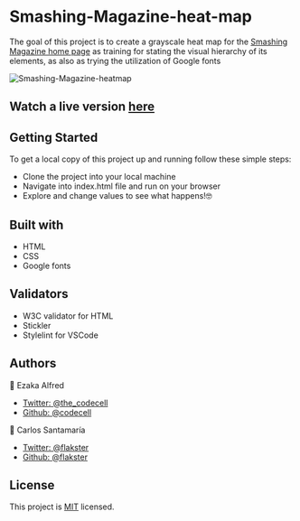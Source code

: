 # Smashing-Magazine-heat-map

The goal of this project is to create a grayscale heat map for the [Smashing Magazine home page](https://www.smashingmagazine.com/) as training for stating the visual hierarchy of its elements, as also as trying the utilization of Google fonts

![Smashing-Magazine-heatmap](https://user-images.githubusercontent.com/53324035/71204144-689b2880-226d-11ea-9e4a-65f33a510af9.png)

## Watch a live version [here](https://rawcdn.githack.com/Flakster/Smashing-Magazine-heatmap/7b27544716adbc639816c255c60c1053a1e72791/index.html)

## Getting Started

To get a local copy of this project up and running follow these simple steps:

  * Clone the project into your local machine
  * Navigate into index.html file and run on your browser
  * Explore and change values to see what happens!🤓


## Built with

  * HTML
  * CSS
  * Google fonts
  
## Validators

  * W3C validator for HTML
  * Stickler
  * Stylelint for VSCode
  
## Authors

  👤 Ezaka Alfred
  * [Twitter: @the_codecell](https://www.twitter.com/the_codecell)
  * [Github: @codecell](https://github.com/codecell)
  
  👤 Carlos Santamaría
  * [Twitter: @flakster](https://www.twitter.com/flakster)
  * [Github: @flakster](https://www.github.com/flakster)
  
## License

This project is [MIT](https://opensource.org/licenses/MIT) licensed.
